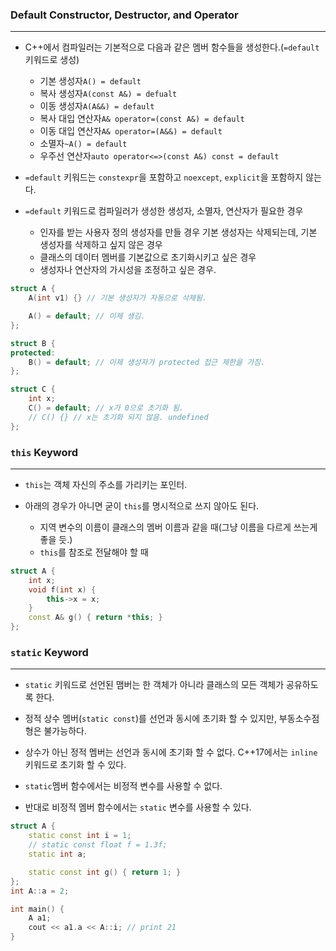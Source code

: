 
### Default Constructor, Destructor, and Operator
---

- C++에서 컴파일러는 기본적으로 다음과 같은 멤버 함수들을 생성한다.(`=default` 키워드로 생성)
	- 기본 생성자`A() = default`
	- 복사 생성자`A(const A&) = defualt`
	- 이동 생성자`A(A&&) = default`
	- 복사 대입 연산자`A& operator=(const A&) = default`
	- 이동 대입 연산자`A& operator=(A&&) = default`
	- 소멸자`~A() = default`
	- 우주선 연산자`auto operator<=>(const A&) const = default`

- `=default` 키워드는 `constexpr`을 포함하고 `noexcept`, `explicit`을 포함하지 않는다.

- `=default` 키워드로 컴파일러가 생성한 생성자, 소멸자, 연산자가 필요한 경우
	- 인자를 받는 사용자 정의 생성자를 만들 경우 기본 생성자는 삭제되는데, 기본 생성자를 삭제하고 싶지 않은 경우
	- 클래스의 데이터 멤버를 기본값으로 초기화시키고 싶은 경우
	- 생성자나 연산자의 가시성을 조정하고 싶은 경우.
```cpp
struct A {
	A(int v1) {} // 기본 생성자가 자동으로 삭제됨.

	A() = default; // 이제 생김.
};

struct B {
protected:
	B() = default; // 이제 생성자가 protected 접근 제한을 가짐.
};

struct C {
	int x;
	C() = default; // x가 0으로 초기화 됨.
	// C() {} // x는 초기화 되지 않음. undefined
};
```


### `this` Keyword
---

- `this`는 객체 자신의 주소를 가리키는 포인터.

- 아래의 경우가 아니면 굳이 `this`를 명시적으로 쓰지 않아도 된다.
	- 지역 변수의 이름이 클래스의 멤버 이름과 같을 때(그냥 이름을 다르게 쓰는게 좋을 듯.)
	- `this`를 참조로 전달해야 할 때
```cpp
struct A {
	int x;
	void f(int x) {
		this->x = x;
	}
	const A& g() { return *this; }
};
```


### `static` Keyword
---

- `static` 키워드로 선언된 맴버는 한 객체가 아니라 클래스의 모든 객체가 공유하도록 한다.

- 정적 상수 멤버(`static const`)를 선언과 동시에 초기화 할 수 있지만, 부동소수점형은 불가능하다.
- 상수가 아닌 정적 멤버는 선언과 동시에 초기화 할 수 없다. C++17에서는 `inline` 키워드로 초기화 할 수 있다.
- `static`멤버 함수에서는 비정적 변수를 사용할 수 없다.
- 반대로 비정적 멤버 함수에서는 `static` 변수를 사용할 수 있다.

```cpp
struct A {
	static const int i = 1;
	// static const float f = 1.3f;
	static int a;

	static const int g() { return 1; }
};
int A::a = 2;

int main() {
	A a1;
	cout << a1.a << A::i; // print 21
}
```
